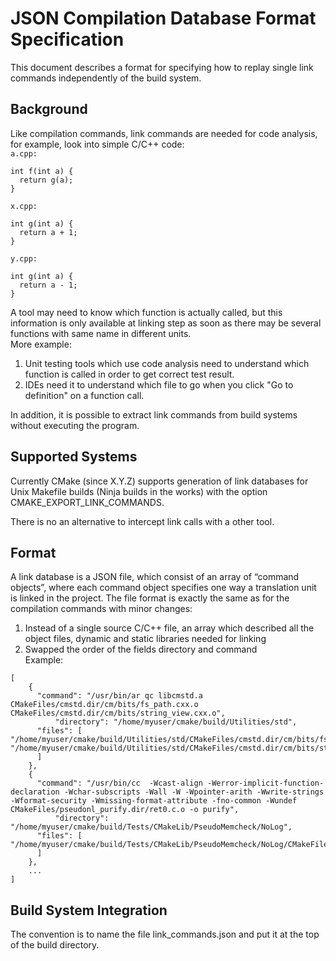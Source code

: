# JSON Compilation Database Format Specification

This document describes a format for specifying how to replay single link commands independently of the build system.

## Background

Like compilation commands, link commands are needed for code analysis, for example, look into simple C/C++ code:  
`a.cpp:`
```
int f(int a) {
  return g(a);
}
```
`x.cpp:`
```
int g(int a) {
  return a + 1;
}
```
`y.cpp:`
```
int g(int a) {
  return a - 1;
}
```
A tool may need to know which function is actually called, but this information is only available at linking step as soon as there may be several functions with same name in different units.  
More example:

1) Unit testing tools which use code analysis need to understand which function is called in order to get correct test result.
2) IDEs need it to understand which file to go when you click "Go to definition" on a function call.

In addition, it is possible to extract link commands from build systems without executing the program.
## Supported Systems

Currently CMake (since X.Y.Z) supports generation of link databases for Unix Makefile builds (Ninja builds in the works) with the option CMAKE_EXPORT_LINK_COMMANDS.

There is no an alternative to intercept link calls with a other tool.

## Format
A link database is a JSON file, which consist of an array of “command objects”, where each command object specifies one way a translation unit is linked in the project. The file format is exactly the same as for the compilation commands with minor changes:

1) Instead of a single source С/С++ file, an array which described all the object files, dynamic and static libraries needed for linking
2) Swapped the order of the fields directory and command  
Example:

```
[
	{
	  "command": "/usr/bin/ar qc libcmstd.a CMakeFiles/cmstd.dir/cm/bits/fs_path.cxx.o CMakeFiles/cmstd.dir/cm/bits/string_view.cxx.o",
          "directory": "/home/myuser/cmake/build/Utilities/std",
	  "files": [	   "/home/myuser/cmake/build/Utilities/std/CMakeFiles/cmstd.dir/cm/bits/fs_path.cxx.o",	    "/home/myuser/cmake/build/Utilities/std/CMakeFiles/cmstd.dir/cm/bits/string_view.cxx.o"
	  ]
	},
	{
	  "command": "/usr/bin/cc  -Wcast-align -Werror-implicit-function-declaration -Wchar-subscripts -Wall -W -Wpointer-arith -Wwrite-strings -Wformat-security -Wmissing-format-attribute -fno-common -Wundef CMakeFiles/pseudonl_purify.dir/ret0.c.o -o purify",
          "directory": "/home/myuser/cmake/build/Tests/CMakeLib/PseudoMemcheck/NoLog",
	  "files": [
"/home/myuser/cmake/build/Tests/CMakeLib/PseudoMemcheck/NoLog/CMakeFiles/pseudonl_purify.dir/ret0.c.o"
	  ]
	},
	...
]
```

## Build System Integration
The convention is to name the file link_commands.json and put it at the top of the build directory.

